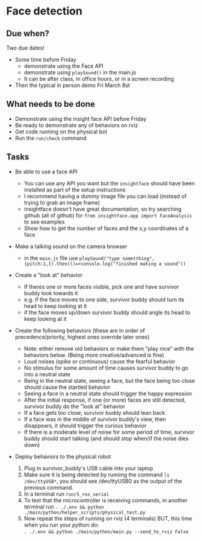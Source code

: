 # Face detection

## Due when?

Two due dates!
- Some time before Friday
    - demonstrate using the Face API
    - demonstrate using `playSound()` in the main.js 
    - It can be after class, in office hours, or in a screen recording 
- Then the typical in person demo Fri March 8st

## What needs to be done

- Demonstrate using the insight face API before Friday
- Be ready to demonstrate any of behaviors on rviz
- Get code running on the physical bot
- Run the `run/check` command

## Tasks

- Be able to use a face API
    - You can use any API you want but the `insightface` should have been installed as part of the setup instructions
    - I recommend having a dummy image file you can load (instead of trying to grab an image frame)
    - insightface doesn't have great documentation, so try searching github (all of github) for `from insightface.app import FaceAnalysis` to see examples
    - Show how to get the number of faces and the x,y coordinates of a face

- Make a talking sound on the camera browser
    - in the `main.js` file use `playSound("type sometthing", {pitch:1,}).then(()=>console.log("finished making a sound"))`
    
- Create a "look at" behavior
    - If theres one or more faces visible, pick one and have survivor buddy look towards it
    - e.g. if the face moves to one side, survivor buddy should turn its head to keep looking at it
    - if the face moves up/down survivor buddy should angle its head to keep looking at it

- Create the following behaviors (these are in order of precedence/priority, highest ones override later ones)
    - Note: either remove old behaviors or make them "play nice" with the behaviors below. (Being more creative/advanced is fine)
    - Loud noises (spike or continuous) cause the fearful behavior
    - No stimulus for some amount of time causes survivor buddy to go into a neutral state
    - Being in the neutral state, seeing a face, but the face being too close should cause the startled behavior
    - Seeing a face in a neutral state should trigger the happy expression
    - After the initial response, if one (or more) faces are still detected, survivor buddy do the "look at" behavior
    - If a face gets too close, survivor buddy should lean back
    - If a face was in the middle of survivor buddy's view, then disappears, it should trigger the curious behavior
    - If there is a moderate level of noise for some period of time, survivor buddy should start talking (and should stop when/if the noise dies down)

- Deploy behaviors to the physical robot
    1. Plug in survivor_buddy's USB cable into your laptop
    2. Make sure it is being detected by running the command `ls /dev/ttyUSB*`, you should see /dev/ttyUSB0 as the output of the previous command.
    3. In a terminal run `run/5_ros_serial`
    4. To test that the microcontroller is receiving commands, in another terminal run `. ./.env && python ./main/python/helper_scripts/physical_test.py`
    5. Now repeat the steps of running on rviz (4 terminals) BUT, this time when you run your python do:<br>`. ./.env && python ./main/python/main.py --send_to_rviz False`